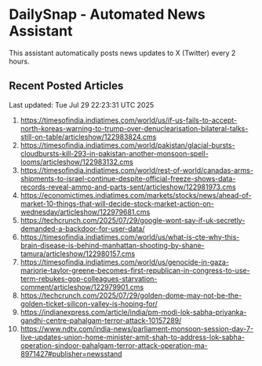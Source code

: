 # DailySnap - Automated News Assistant

This assistant automatically posts news updates to X (Twitter) every 2 hours.

## Recent Posted Articles

Last updated: Tue Jul 29 22:23:31 UTC 2025

1. https://timesofindia.indiatimes.com/world/us/if-us-fails-to-accept-north-koreas-warning-to-trump-over-denuclearisation-bilateral-talks-still-on-table/articleshow/122983824.cms
2. https://timesofindia.indiatimes.com/world/pakistan/glacial-bursts-cloudbursts-kill-293-in-pakistan-another-monsoon-spell-looms/articleshow/122983132.cms
3. https://timesofindia.indiatimes.com/world/rest-of-world/canadas-arms-shipments-to-israel-continue-despite-official-freeze-shows-data-records-reveal-ammo-and-parts-sent/articleshow/122981973.cms
4. https://economictimes.indiatimes.com/markets/stocks/news/ahead-of-market-10-things-that-will-decide-stock-market-action-on-wednesday/articleshow/122979681.cms
5. https://techcrunch.com/2025/07/29/google-wont-say-if-uk-secretly-demanded-a-backdoor-for-user-data/
6. https://timesofindia.indiatimes.com/world/us/what-is-cte-why-this-brain-disease-is-behind-manhattan-shooting-by-shane-tamura/articleshow/122980157.cms
7. https://timesofindia.indiatimes.com/world/us/genocide-in-gaza-marjorie-taylor-greene-becomes-first-republican-in-congress-to-use-term-rebukes-gop-colleagues-starvation-comment/articleshow/122979901.cms
8. https://techcrunch.com/2025/07/29/golden-dome-may-not-be-the-golden-ticket-silicon-valley-is-hoping-for/
9. https://indianexpress.com/article/india/pm-modi-lok-sabha-priyanka-gandhi-centre-pahalgam-terror-attack-10157289/
10. https://www.ndtv.com/india-news/parliament-monsoon-session-day-7-live-updates-union-home-minister-amit-shah-to-address-lok-sabha-operation-sindoor-pahalgam-terror-attack-operation-ma-8971427#publisher=newsstand
